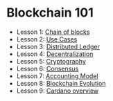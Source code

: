 # Blockchain 101

* Lesson 1: [Chain of blocks](lessons/1-chain-of-blocks.md)
* Lesson 2: [Use Cases](lessons/2-use-cases.md)
* Lesson 3: [Distributed Ledger](lessons/3-distributed-ledger.md)
* Lesson 4: [Decentralization](lessons/4-decentralization.md)
* Lesson 5: [Cryptography](lessons/5-cryptography.md)
* Lesson 6: [Consensus](lessons/6-consensus.md)
* Lesson 7: [Accounting Model](lessons/7-accounting-model.md)
* Lesson 8: [Blockchain Evolution](lessons/8-blockchain-evolution.md)
* Lesson 9: [Cardano overview](lessons/9-cardano-overview.md)